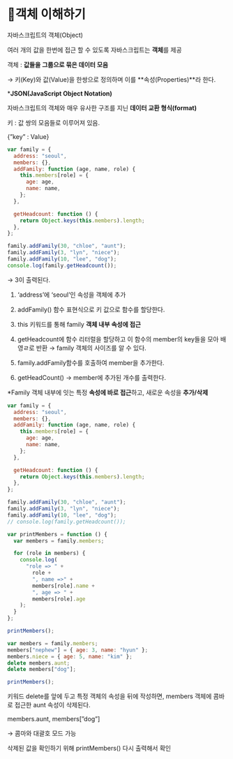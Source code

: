 # 🤖객체 이해하기

자바스크립트의 객체(Object)

여러 개의 값을 한번에 접근 할 수 있도록 자바스크립트는 **객체**를 제공

객체 : **값들을 그룹으로 묶은 데이터 모음**

→ 키(Key)와 값(Value)을 한쌍으로 정의하며 이를 **속성(Properties)**라 한다.

***JSON(JavaScript Object Notation)**

자바스크립트의 객체와 매우 유사한 구조를 지닌 **데이터 교환 형식(format)**

키 : 값 쌍의 모음들로 이루어져 있음.

{”key” : Value}

```jsx
var family = {
  address: "seoul",
  members: {},
  addFamily: function (age, name, role) {
    this.members[role] = {
      age: age,
      name: name,
    };
  },

  getHeadcount: function () {
    return Object.keys(this.members).length;
  },
};

family.addFamily(30, "chloe", "aunt");
family.addFamily(3, "lyn", "niece");
family.addFamily(10, "lee", "dog");
console.log(family.getHeadcount());
```

→ 3이 출력된다.

1) ‘address’에 ‘seoul’인 속성을 객체에 추가

2) addFamily() 함수 표현식으로 키 값으로 함수를 할당한다.

3) this 키워드를 통해 family **객체 내부 속성에 접근**

4) getHeadcount에 함수 리터럴을 할당하고 이 함수의 member의 key들을 모아 배영ㄹ로 반환 → family 객체의 사이즈를 알 수 있다.

5) family.addFamily함수를 호출하여 member을 추가한다.

6) getHeadCount() → member에 추가된 개수를 출력한다.

*Family 객체 내부에 잇는 특정 **속성에 바로 접근**하고, 새로운 속성을 **추가/삭제**

```jsx
var family = {
  address: "seoul",
  members: {},
  addFamily: function (age, name, role) {
    this.members[role] = {
      age: age,
      name: name,
    };
  },

  getHeadcount: function () {
    return Object.keys(this.members).length;
  },
};

family.addFamily(30, "chloe", "aunt");
family.addFamily(3, "lyn", "niece");
family.addFamily(10, "lee", "dog");
// console.log(family.getHeadcount());

var printMembers = function () {
  var members = family.members;

  for (role in members) {
    console.log(
      "role => " +
        role +
        ", name =>" +
        members[role].name +
        ", age => " +
        members[role].age
    );
  }
};

printMembers();

var members = family.members;
members["nephew"] = { age: 3, name: "hyun" };
members.niece = { age: 5, name: "kim" };
delete members.aunt;
delete members["dog"];

printMembers();
```

키워드 delete를 앞에 두고 특정 객체의 속성을 뒤에 작성하면, members 객체에 콤바로 접근한 aunt 속성이 삭제된다.

members.aunt, members[”dog”]

→ 콤마와 대괄호 모드 가능

삭제된 값을 확인하기 위해 printMembers() 다시 출력해서 확인
